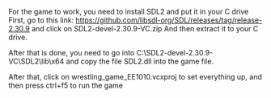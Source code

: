 For the game to work, you need to install SDL2 and put it in your C drive
First, go to this link: https://github.com/libsdl-org/SDL/releases/tag/release-2.30.9 and click on SDL2-devel-2.30.9-VC.zip
And then extract it to your C drive.

After that is done, you need to go into C:\SDL2-devel-2.30.9-VC\SDL2\lib\x64 and copy the file SDL2.dll into the game file.

After that, click on wrestling_game_EE1010.vcxproj to set everything up, and then press ctrl+f5 to run the game 

